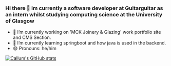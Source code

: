 ### Hi there 👋 im currently a software developer at Guitarguitar as an intern whilst studying computing science at the University of Glasgow

- 🔭 I’m currently working on 'MCK Joinery & Glazing' work portfolio site and CMS Section.
- 🌱 I’m currently learning springboot and how java is used in the backend.
- 😄 Pronouns: he/him

[![Callum's GitHub stats](https://github-readme-stats.vercel.app/api?username=callummclu)]()
